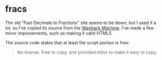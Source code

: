 # fracs
The old "Fast Decimals to Fractions" site seems to be down, but I used it a lot, so I've copied its source from the [Wayback Machine](https://web.archive.org/web/20180816152138/http://www.mindspring.com/~alanh/fracs.html). I've made a few minor improvements, such as making it valid HTML5.

The source code states that at least the script portion is free:
> No license. Free to copy, and provided inline to make it easy to copy.
